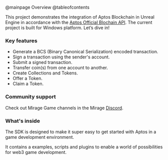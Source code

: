 @mainpage Overview
@tableofcontents

This project demonstrates the integration of Aptos Blockchain in Unreal Engine in accordance with the [Aptos Official Blochain API](https://fullnode.devnet.aptoslabs.com/v1/spec#/). The current project is built for Windows platform. Let’s dive in!

### Key features

- Generate a BCS (Binary Canonical Serialization) encoded transaction.
- Sign a transaction using the sender's account.
- Submit a signed transaction.
- Transfer coin(s) from one account to another.
- Create Collections and Tokens.
- Offer a Token.
- Claim a Token.

### Community support
Check out Mirage Game channels in the Mirage [Discord](https://discord.gg/uYaNu23Ww7).

### What's inside
The SDK is designed to make it super easy to get started with Aptos in a game development environment.

It contains a examples, scripts and plugins to enable a world of possibilities for web3 game development.